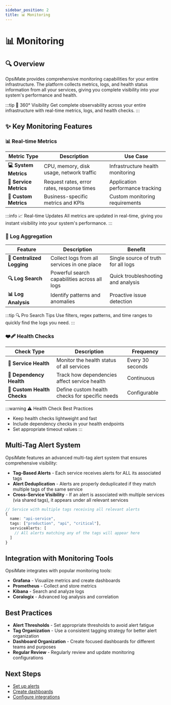 ```yaml
---
sidebar_position: 2
title: 📊 Monitoring
---
```


# 📊 Monitoring

## 🔍 Overview

OpsiMate provides comprehensive monitoring capabilities for your entire infrastructure. The platform collects metrics, logs, and health status information from all your services, giving you complete visibility into your system's performance and health.

:::tip 🎯 360° Visibility
Get complete observability across your entire infrastructure with real-time metrics, logs, and health checks.
:::

## ✨ Key Monitoring Features

### 📊 Real-time Metrics

| Metric Type | Description | Use Case |
|-------------|-------------|----------|
| **💻 System Metrics** | CPU, memory, disk usage, network traffic | Infrastructure health monitoring |
| **🚀 Service Metrics** | Request rates, error rates, response times | Application performance tracking |
| **🎯 Custom Metrics** | Business-specific metrics and KPIs | Custom monitoring requirements |

:::info 📈 Real-time Updates
All metrics are updated in real-time, giving you instant visibility into your system's performance.
:::

### 📜 Log Aggregation

| Feature | Description | Benefit |
|---------|-------------|----------|
| **📎 Centralized Logging** | Collect logs from all services in one place | Single source of truth for all logs |
| **🔍 Log Search** | Powerful search capabilities across all logs | Quick troubleshooting and analysis |
| **📊 Log Analysis** | Identify patterns and anomalies | Proactive issue detection |

:::tip 🔍 Pro Search Tips
Use filters, regex patterns, and time ranges to quickly find the logs you need.
:::

### ❤️‍🩹 Health Checks

| Check Type | Description | Frequency |
|------------|-------------|----------|
| **🚀 Service Health** | Monitor the health status of all services | Every 30 seconds |
| **🔗 Dependency Health** | Track how dependencies affect service health | Continuous |
| **🎯 Custom Health Checks** | Define custom health checks for specific needs | Configurable |

:::warning ⚠️ Health Check Best Practices
- Keep health checks lightweight and fast
- Include dependency checks in your health endpoints
- Set appropriate timeout values
:::

## Multi-Tag Alert System

OpsiMate features an advanced multi-tag alert system that ensures comprehensive visibility:

- **Tag-Based Alerts** - Each service receives alerts for ALL its associated tags
- **Alert Deduplication** - Alerts are properly deduplicated if they match multiple tags of the same service
- **Cross-Service Visibility** - If an alert is associated with multiple services (via shared tags), it appears under all relevant services

```typescript
// Service with multiple tags receiving all relevant alerts
{
  name: "api-service",
  tags: ["production", "api", "critical"],
  serviceAlerts: [
    // All alerts matching any of the tags will appear here
  ]
}
```

## Integration with Monitoring Tools

OpsiMate integrates with popular monitoring tools:

- **Grafana** - Visualize metrics and create dashboards
- **Prometheus** - Collect and store metrics
- **Kibana** - Search and analyze logs
- **Coralogix** - Advanced log analysis and correlation

## Best Practices

- **Alert Thresholds** - Set appropriate thresholds to avoid alert fatigue
- **Tag Organization** - Use a consistent tagging strategy for better alert organization
- **Dashboard Organization** - Create focused dashboards for different teams and purposes
- **Regular Review** - Regularly review and update monitoring configurations

## Next Steps

- [Set up alerts](../monitoring/setting-up-alerts)
- [Create dashboards](../dashboards/creating-dashboards)
- [Configure integrations](../integrations/overview)
